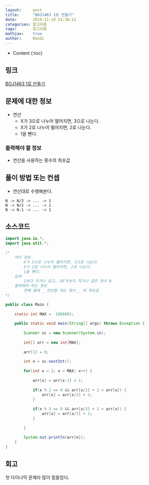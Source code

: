 ```yaml
---
layout:     post
title:      "BOJ1463 1로 만들기"
date:       2019-11-19 23:30:12
categories: 알고리즘
tags:       알고리즘
mathjax:    true
author:     Randi
---
```


* Content
{:toc}

## 링크

[BOJ1463 1로 만들기](https://www.acmicpc.net/problem/1463)



## 문제에 대한 정보

- 연산
  - X가 3으로 나누어 떨어지면, 3으로 나눈다.
  - X가 2로 나누어 떨어지면, 2로 나눈다.
  - 1을 뺀다.

### 출력해야 할 정보

- 연산을 사용하는 횟수의 최솟값

## 풀이 방법 또는 컨셉

- 연산대로 수행해본다.

```text
N -> N/3 -> ... -> 1
N -> N/2 -> ... -> 1
N -> N-1 -> ... -> 1
```

## 소스코드

```java
import java.io.*;
import java.util.*;

/*
	여러 정보
		X가 3으로 나누어 떨어지면, 3으로 나눈다.
		X가 2로 나누어 떨어지면, 2로 나눈다.
		1을 뺀다.
	입력
		1보다 크거나 같고, 10^6보다 작거나 같은 정수 N
	출력해야 하는 정보
		첫째 줄에 __연산을 하는 횟수__ 의 최솟값
*/

public class Main {
	
	static int MAX =  1000001;
	
	public static void main(String[] args) throws Exception {
	
		Scanner sc = new Scanner(System.in);
		
		int[] arr = new int[MAX];
		
		arr[1] = 0;
		
		int n = sc.nextInt();
		
		for(int x = 2; x < MAX; x++) { 
		
			arr[x] = arr[x-1] + 1;
			
			if(x % 2 == 0 && arr[x/2] + 1 < arr[x]) {
				arr[x] = arr[x/2] + 1;			
			}
			
			if(x % 3 == 0 && arr[x/3] + 1 < arr[x]) {
				arr[x] = arr[x/3] + 1;
			}			
		
		}
		
		System.out.println(arr[n]);
	}
}
```

## 회고

첫 다이나믹 문제라 많이 힘들었다.
